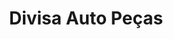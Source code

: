 ---
title: "Divisa Auto Peças"
url: /santana-do-livramento/divisa-auto-pecas/
shop: reparación de automóviles
---